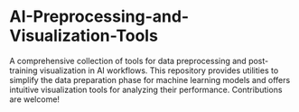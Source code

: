 # AI-Preprocessing-and-Visualization-Tools
A comprehensive collection of tools for data preprocessing and post-training visualization in AI workflows. This repository provides utilities to simplify the data preparation phase for machine learning models and offers intuitive visualization tools for analyzing their performance. Contributions are welcome!

